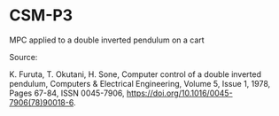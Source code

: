 # CSM-P3
 MPC applied to a double inverted pendulum on a cart

Source:

 K. Furuta, T. Okutani, H. Sone, Computer control of a double inverted pendulum, Computers & Electrical Engineering, Volume 5, Issue 1, 1978, Pages 67-84, ISSN 0045-7906, https://doi.org/10.1016/0045-7906(78)90018-6.